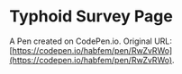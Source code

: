 # Typhoid Survey Page

A Pen created on CodePen.io. Original URL: [https://codepen.io/habfem/pen/RwZvRWo](https://codepen.io/habfem/pen/RwZvRWo).



